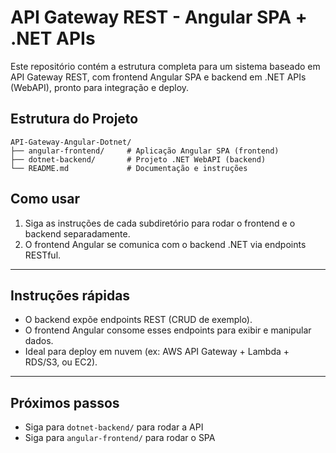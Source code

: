 # API Gateway REST - Angular SPA + .NET APIs

Este repositório contém a estrutura completa para um sistema baseado em API Gateway REST, com frontend Angular SPA e backend em .NET APIs (WebAPI), pronto para integração e deploy.

## Estrutura do Projeto

```
API-Gateway-Angular-Dotnet/
├── angular-frontend/     # Aplicação Angular SPA (frontend)
├── dotnet-backend/       # Projeto .NET WebAPI (backend)
└── README.md             # Documentação e instruções
```

## Como usar

1. Siga as instruções de cada subdiretório para rodar o frontend e o backend separadamente.
2. O frontend Angular se comunica com o backend .NET via endpoints RESTful.

---

## Instruções rápidas

- O backend expõe endpoints REST (CRUD de exemplo).
- O frontend Angular consome esses endpoints para exibir e manipular dados.
- Ideal para deploy em nuvem (ex: AWS API Gateway + Lambda + RDS/S3, ou EC2).

---

## Próximos passos
- Siga para `dotnet-backend/` para rodar a API
- Siga para `angular-frontend/` para rodar o SPA

